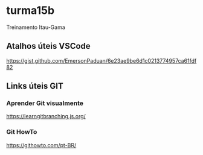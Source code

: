 # turma15b
Treinamento Itau-Gama

## Atalhos úteis VSCode
https://gist.github.com/EmersonPaduan/6e23ae9be6d1c0213774957ca61fdf82

## Links úteis GIT

### Aprender Git visualmente
https://learngitbranching.js.org/

### Git HowTo
https://githowto.com/pt-BR/

